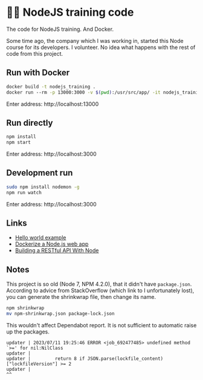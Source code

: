 # 🏋️‍♂️ NodeJS training code

The code for NodeJS training. And Docker.

Some time ago, the company which I was working in, started this Node course for its developers. I volunteer. No idea what happens with the rest of code from this project.

## Run with Docker

```sh
docker build -t nodejs_training .
docker run ­--rm -p 13000:3000 -v $(pwd):/usr/src/app/ -it nodejs_training
```

Enter address: http://localhost:13000

## Run directly

```sh
npm install
npm start
```

Enter address: http://localhost:3000

## Development run

```sh
sudo npm install nodemon -g
npm run watch
```

Enter address: http://localhost:3000

## Links

* [Hello world example](https://expressjs.com/en/starter/hello-world.html)
* [Dockerize a Node.js web app](https://nodejs.org/en/docs/guides/nodejs-docker-webapp/)
* [Building a RESTful API With Node](http://www.snnmo.com/blog/articles/node/building-a-restful-api-with-node.shtml)

## Notes

This project is so old (Node 7, NPM 4.2.0), that it didn't have `package.json`. According to advice from StackOverflow (which link to I unfortunately lost), you can generate the shrinkwrap file, then change its name.

```sh
npm shrinkwrap
mv npm-shrinkwrap.json package-lock.json
```

This wouldn't affect Dependabot report. It is not sufficient to automatic raise up the packages.

```log
updater | 2023/07/11 19:25:46 ERROR <job_692477485> undefined method `>=' for nil:NilClass
updater | 
updater |         return 8 if JSON.parse(lockfile_content)["lockfileVersion"] >= 2
updater |                                                                     ^^
```
